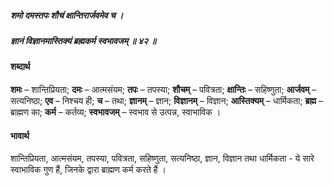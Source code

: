 ##### शमो दमस्तपः शौचं क्षान्तिरार्जवमेव च ।
##### ज्ञानं विज्ञानमास्तिक्यं ब्रह्मकर्म स्वभावजम् ॥ ४२ ॥

#### शब्दार्थ

**शमः** – शान्तिप्रियता; **दमः** – आत्मसंयम; **तपः** – तपस्या; **शौचम्** – पवित्रता; **क्षान्तिः** – सहिष्णुता; **आर्जवम्** – सत्यनिष्ठा; **एव** – निश्चय ही; **च** – तथा; **ज्ञानम्** – ज्ञान; **विज्ञानम्** – विज्ञान; **आस्तिक्यम्** – धार्मिकता; **ब्रह्म** – ब्राह्मण का; **कर्म** – कर्तव्य; **स्वभावजम्** – स्वभाव से उत्पन्न, स्वाभाविक ।

#### भावार्थ

शान्तिप्रियता, आत्मसंयम, तपस्या, पवित्रता, सहिष्णुता, सत्यनिष्ठा, ज्ञान, विज्ञान तथा धार्मिकता - ये सारे स्वाभाविक गुण हैं, जिनके द्वारा ब्राह्मण कर्म करते हैं ।